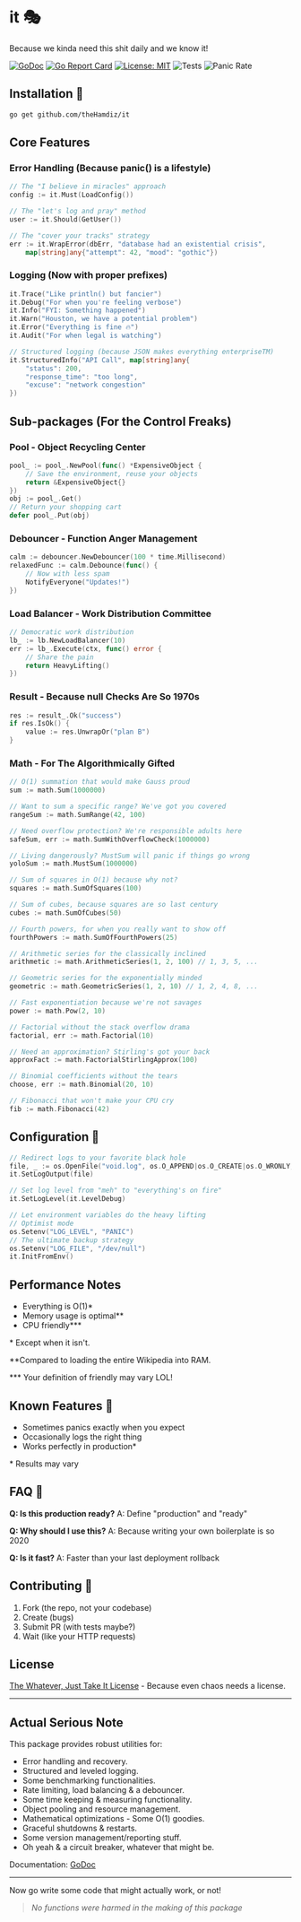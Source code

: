 # it 🎭

Because we kinda need this shit daily and we know it!

[![GoDoc](https://godoc.org/github.com/theHamdiz/it?status.svg)](https://pkg.go.dev/github.com/theHamdiz/it)
[![Go Report Card](https://goreportcard.com/badge/github.com/theHamdiz/it)](https://goreportcard.com/report/github.com/theHamdiz/it)
[![License: MIT](https://img.shields.io/badge/License-MIT-yellow.svg)](https://opensource.org/licenses/MIT)
![Tests](https://img.shields.io/badge/tests-mostly%20passing-green)
![Panic Rate](https://img.shields.io/badge/panic%20rate-just%20right-blue)

## Installation 🚀

```bash
go get github.com/theHamdiz/it
```

## Core Features

### Error Handling (Because panic() is a lifestyle)

```go
// The "I believe in miracles" approach
config := it.Must(LoadConfig())

// The "let's log and pray" method
user := it.Should(GetUser())

// The "cover your tracks" strategy
err := it.WrapError(dbErr, "database had an existential crisis",
    map[string]any{"attempt": 42, "mood": "gothic"})
```

### Logging (Now with proper prefixes)

```go
it.Trace("Like println() but fancier")
it.Debug("For when you're feeling verbose")
it.Info("FYI: Something happened")
it.Warn("Houston, we have a potential problem")
it.Error("Everything is fine 🔥")
it.Audit("For when legal is watching")

// Structured logging (because JSON makes everything enterpriseTM)
it.StructuredInfo("API Call", map[string]any{
    "status": 200,
    "response_time": "too long",
    "excuse": "network congestion"
})
```

## Sub-packages (For the Control Freaks)

### Pool - Object Recycling Center

```go
pool_ := pool_.NewPool(func() *ExpensiveObject {
    // Save the environment, reuse your objects
    return &ExpensiveObject{}
})
obj := pool_.Get()
// Return your shopping cart
defer pool_.Put(obj)
```

### Debouncer - Function Anger Management

```go
calm := debouncer.NewDebouncer(100 * time.Millisecond)
relaxedFunc := calm.Debounce(func() {
    // Now with less spam
    NotifyEveryone("Updates!")
})
```

### Load Balancer - Work Distribution Committee

```go
// Democratic work distribution
lb_ := lb.NewLoadBalancer(10)
err := lb_.Execute(ctx, func() error {
    // Share the pain
    return HeavyLifting()
})
```

### Result - Because null Checks Are So 1970s

```go
res := result_.Ok("success")
if res.IsOk() {
    value := res.UnwrapOr("plan B")
}
```

### Math - For The Algorithmically Gifted

```go
// O(1) summation that would make Gauss proud
sum := math.Sum(1000000)

// Want to sum a specific range? We've got you covered
rangeSum := math.SumRange(42, 100)

// Need overflow protection? We're responsible adults here
safeSum, err := math.SumWithOverflowCheck(1000000)

// Living dangerously? MustSum will panic if things go wrong
yoloSum := math.MustSum(1000000)

// Sum of squares in O(1) because why not?
squares := math.SumOfSquares(100)

// Sum of cubes, because squares are so last century
cubes := math.SumOfCubes(50)

// Fourth powers, for when you really want to show off
fourthPowers := math.SumOfFourthPowers(25)

// Arithmetic series for the classically inclined
arithmetic := math.ArithmeticSeries(1, 2, 100) // 1, 3, 5, ...

// Geometric series for the exponentially minded
geometric := math.GeometricSeries(1, 2, 10) // 1, 2, 4, 8, ...

// Fast exponentiation because we're not savages
power := math.Pow(2, 10)

// Factorial without the stack overflow drama
factorial, err := math.Factorial(10)

// Need an approximation? Stirling's got your back
approxFact := math.FactorialStirlingApprox(100)

// Binomial coefficients without the tears
choose, err := math.Binomial(20, 10)

// Fibonacci that won't make your CPU cry
fib := math.Fibonacci(42)
```

## Configuration 🔧

```go
// Redirect logs to your favorite black hole
file, _ := os.OpenFile("void.log", os.O_APPEND|os.O_CREATE|os.O_WRONLY, 0644)
it.SetLogOutput(file)

// Set log level from "meh" to "everything's on fire"
it.SetLogLevel(it.LevelDebug)

// Let environment variables do the heavy lifting
// Optimist mode
os.Setenv("LOG_LEVEL", "PANIC")
// The ultimate backup strategy
os.Setenv("LOG_FILE", "/dev/null")
it.InitFromEnv()
```

## Performance Notes

- Everything is O(1)*
- Memory usage is optimal**
- CPU friendly***

\* Except when it isn't.

\**Compared to loading the entire Wikipedia into RAM.

\*** Your definition of friendly may vary LOL!


## Known Features 🐛

- Sometimes panics exactly when you expect
- Occasionally logs the right thing
- Works perfectly in production*

\* Results may vary

## FAQ 🤔

**Q: Is this production ready?**
A: Define "production" and "ready"

**Q: Why should I use this?**
A: Because writing your own boilerplate is so 2020

**Q: Is it fast?**
A: Faster than your last deployment rollback

## Contributing 🤝

1. Fork (the repo, not your codebase)
2. Create (bugs)
3. Submit PR (with tests maybe?)
4. Wait (like your HTTP requests)

## License

[The Whatever, Just Take It License](LICENSE) - Because even chaos needs a license.

---

## Actual Serious Note

This package provides robust utilities for:
- Error handling and recovery.
- Structured and leveled logging.
- Some benchmarking functionalities.
- Rate limiting, load balancing & a debouncer.
- Some time keeping & measuring functionality.
- Object pooling and resource management.
- Mathematical optimizations - Some O(1) goodies.
- Graceful shutdowns & restarts.
- Some version management/reporting stuff.
- Oh yeah & a circuit breaker, whatever that might be.

Documentation: [GoDoc](https://pkg.go.dev/github.com/theHamdiz/it)

---

Now go write some code that might actually work, or not!

> *No functions were harmed in the making of this package*
